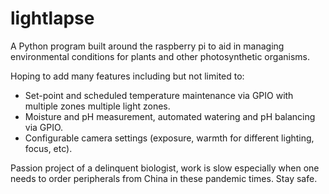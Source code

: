 # lightlapse
A Python program built around the raspberry pi
to aid in managing environmental conditions
for plants and other photosynthetic organisms.

Hoping to add many features including but not limited to:
- Set-point and scheduled temperature maintenance via GPIO with multiple zones multiple light zones.
- Moisture and pH measurement, automated watering and pH balancing via GPIO.
- Configurable camera settings (exposure, warmth for different lighting, focus, etc).

Passion project of a delinquent biologist, work is slow especially when one needs to order peripherals from China in these pandemic times. Stay safe.
